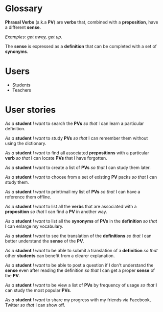 # Glossary

**Phrasal Verbs** (a.k.a **PV**) are **verbs** that, combined with a **preposition**, have a different **sense**.

*Examples: get away, get up*.

The **sense** is expressed as a **definition** that can be completed with a set of **synonyms**.

# Users

- Students
- Teachers

# User stories

*As a* **student**
*I want* to search the **PVs**
*so that* I can learn a particular definition.

*As a* **student**
*I want* to study **PVs**
*so that* I can remember them without using the dictionary.

*As a* **student**
*I want* to find all associated **prepositions** with a particular **verb**
*so that* I can locate **PVs** that I have forgotten.

*As a* **student**
*I want* to create a list of **PVs**
*so that* I can study them later.

*As a* **student**
*I want* to choose from a set of existing **PV** packs
*so that* I can study them.

*As a* **student**
*I want* to print/mail my list of **PVs**
*so that* I can have a reference them offline.

*As a* **student**
*I want* to list all the **verbs** that are associated with a **proposition**
*so that* I can find a **PV** in another way.

*As a* **student**
*I want* to list all the **synonyms** of **PVs** in the **definition**
*so that* I can enlarge my vocabulary.

*As a* **student**
*I want* to see the translation of the **definitions**
*so that* I can better understand the **sense** of the **PV**.

*As a* **student**
*I want* to be able to submit a translation of a **definition**
*so that* other **students** can benefit from a clearer explanation.

*As a* **student**
*I want* to be able to post a question if I don't understand the **sense** even after reading the definition
*so that* I can get a proper **sense** of the **PV**.

*As a* **student**
*I want* to be view a list of **PVs** by frequency of usage
*so that* I can study the most popular **PVs**.

*As a* **student**
*I want* to share my progress with my friends via Facebook, Twitter
*so that* I can show off.